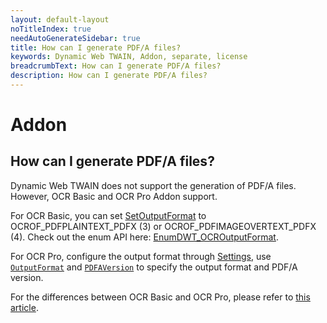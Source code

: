 ```yaml
---
layout: default-layout
noTitleIndex: true
needAutoGenerateSidebar: true
title: How can I generate PDF/A files?
keywords: Dynamic Web TWAIN, Addon, separate, license
breadcrumbText: How can I generate PDF/A files?
description: How can I generate PDF/A files?
---
```


# Addon

## How can I generate PDF/A files?

Dynamic Web TWAIN does not support the generation of PDF/A files. However, OCR Basic and OCR Pro Addon support. 

For OCR Basic, you can set <a href="https://www.dynamsoft.com/web-twain/docs-archive/info/api/Addon_OCR.html?ver=17.2.1#setoutputformat" target="_blank">SetOutputFormat</a> to OCROF_PDFPLAINTEXT_PDFX (3)	or OCROF_PDFIMAGEOVERTEXT_PDFX (4). Check out the enum API here: <a href="https://www.dynamsoft.com/web-twain/docs-archive/info/api/Dynamsoft_Enum.html?ver=17.2.1#dynamsoftdwtenumdwt_ocroutputformat" target="_blank">EnumDWT_OCROutputFormat</a>.

For OCR Pro, configure the output format through <a href="https://www.dynamsoft.com/web-twain/docs-archive/info/api/Addon_OCRPro.html?ver=17.2.1#settings" target="_blank">Settings</a>, use <a href="https://www.dynamsoft.com/web-twain/docs-archive/info/api/Dynamsoft_Enum.html?ver=17.2.1#dynamsoftdwtenumdwt_ocrprooutputformat" target="_blank">`OutputFormat`</a> and <a href="https://www.dynamsoft.com/web-twain/docs-archive/info/api/Dynamsoft_Enum.html?ver=17.2.1#dynamsoftdwtenumdwt_ocrpropdfaversion" target="_blank">`PDFAVersion`</a> to specify the output format and PDF/A version.


For the differences between OCR Basic and OCR Pro, please refer to [this article]({{site.faq}}difference-between-ocr-basic-and-pro.html).
